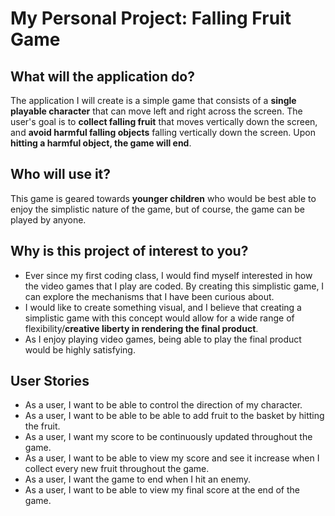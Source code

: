 # My Personal Project: Falling Fruit Game

## What will the application do?

The application I will create is a simple game that consists of a **single playable character** that can move left 
and right across the screen. The user's goal is to **collect falling fruit** that moves vertically down the 
screen, and **avoid harmful falling objects** falling vertically down the screen. Upon **hitting a harmful object, 
the game will end**.


## Who will use it?

This game is geared towards **younger children** who would be best able to enjoy the simplistic nature of the game, 
but of course, the game can be played by anyone.

## Why is this project of interest to you?

- Ever since my first coding class, I would find myself interested in how the video games that I play are coded. By 
creating this simplistic game, I can explore the mechanisms that I have been curious about.
- I would like to create something visual, and I believe that creating a simplistic game with this concept 
would allow for a wide range of flexibility/**creative liberty in rendering the final product**.
- As I enjoy playing video games, being able to play the final product would be highly satisfying.

## User Stories

- As a user, I want to be able to control the direction of my character.
- As a user, I want to be able to be able to add fruit to the basket by hitting the fruit.
- As a user, I want my score to be continuously updated throughout the game.
- As a user, I want to be able to view my score and see it increase when I collect every new fruit throughout the game.
- As a user, I want the game to end when I hit an enemy.
- As a user, I want to be able to view my final score at the end of the game.



